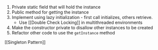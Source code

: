 1. Private static field that will hold the instance
2. Public method for getting the instance
3. Implement using lazy initialization - first call initializes, others retrieve.
	- Use [[Double Check Locking]] in multithreaded environments
4. Make the constructor private to disallow other instances to be created
5. Refactor other code to use the `getInstance` method

[[Singleton Pattern]]
